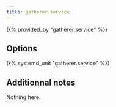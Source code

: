 ```yaml
---
title: gatherer.service
---
```


{{% provided_by "gatherer.service" %}}

## Options

{{% systemd_unit "gatherer.service" %}}

## Additionnal notes

Nothing here.